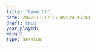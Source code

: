 ```yaml
---
title: "Game 17"
date: 2022-11-17T17:09:09-05:00
draft: true
year_played:
weight: 
type: session
---
```

